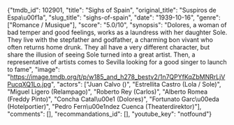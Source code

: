 {"tmdb_id": 102901, "title": "Sighs of Spain", "original_title": "Suspiros de Espa\u00f1a", "slug_title": "sighs-of-spain", "date": "1939-10-16", "genre": ["Romance / Musique"], "score": "5.0/10", "synopsis": "Dolores, a woman of bad temper and good feelings, works as a laundress with her daughter Sole. They live with the stepfather and godfather, a charming bon vivant who often returns home drunk. They all have a very different character, but share the illusion of seeing Sole turned into a great artist. Then, a representative of artists comes to Sevilla looking for a good singer to launch to fame", "image": "https://image.tmdb.org/t/p/w185_and_h278_bestv2/1n7QPYfKqZbMNRrLjVPucqXQ1Lo.jpg", "actors": ["Juan Calvo ()", "Estrellita Castro (Lola / Sole)", "Miguel Ligero (Relampago)", "Roberto Rey (Carlos)", "Alberto Romea (Freddy Pinto)", "Concha Catal\u00e1 (Dolores)", "Fortunato Garc\u00eda (Hotelportier)", "Pedro Fern\u00e1ndez Cuenca (Theaterdirektor)"], "comments": [], "recommandations_id": [], "youtube_key": "notfound"}